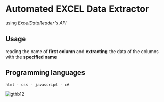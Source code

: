 # Automated EXCEL Data Extractor
using _ExcelDataReader's API_
## Usage
reading the name of **first column** and **extracting** the data of the columns with the **specified name**
## Programming languages
```
html - css - javascript - c# 
```
![gthb12](https://github.com/user-attachments/assets/69ed87d3-32f6-407f-a42e-6525c156651b)
